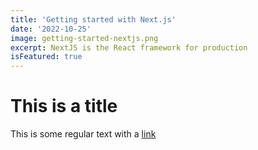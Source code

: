 ```yaml
---
title: 'Getting started with Next.js'
date: '2022-10-25'
image: getting-started-nextjs.png
excerpt: NextJS is the React framework for production
isFeatured: true
---
```


# This is a title

This is some regular text with a [link](http://google.com)
